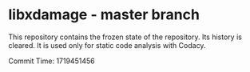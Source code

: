 # libxdamage - master branch

This repository contains the frozen state of the repository.
Its history is cleared. It is used only for static code
analysis with Codacy.

Commit Time: 1719451456